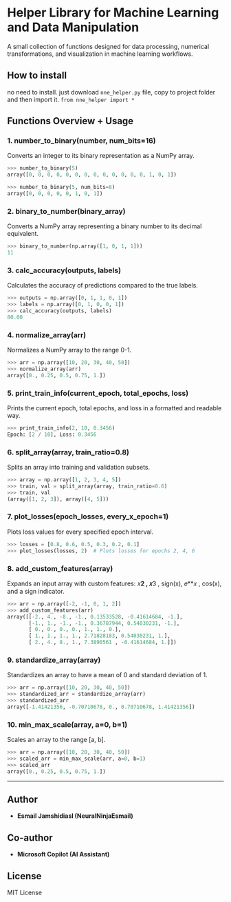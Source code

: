 # Helper Library for Machine Learning and Data Manipulation

A small collection of functions designed for data processing, numerical transformations, and visualization in machine learning workflows.

## How to install
no need to install. just download `nne_helper.py` file, copy to project folder and then import it. `from nne_helper import *`

## Functions Overview + Usage

### 1. number_to_binary(number, num_bits=16)
Converts an integer to its binary representation as a NumPy array.

```python
>>> number_to_binary(5)
array([0, 0, 0, 0, 0, 0, 0, 0, 0, 0, 0, 0, 0, 1, 0, 1])

>>> number_to_binary(5, num_bits=8)
array([0, 0, 0, 0, 0, 1, 0, 1])
```

### 2. binary_to_number(binary_array)
Converts a NumPy array representing a binary number to its decimal equivalent.

```python
>>> binary_to_number(np.array([1, 0, 1, 1]))
11
```

### 3. calc_accuracy(outputs, labels)
Calculates the accuracy of predictions compared to the true labels.

```python
>>> outputs = np.array([0, 1, 1, 0, 1])
>>> labels = np.array([0, 1, 0, 0, 1])
>>> calc_accuracy(outputs, labels)
80.00
```

### 4. normalize_array(arr)
Normalizes a NumPy array to the range 0-1.

```python
>>> arr = np.array([10, 20, 30, 40, 50])
>>> normalize_array(arr)
array([0., 0.25, 0.5, 0.75, 1.])
```

### 5. print_train_info(current_epoch, total_epochs, loss)
Prints the current epoch, total epochs, and loss in a formatted and readable way.

```python
>>> print_train_info(2, 10, 0.3456)
Epoch: [2 / 10], Loss: 0.3456
```

### 6. split_array(array, train_ratio=0.8)
Splits an array into training and validation subsets.

```python
>>> array = np.array([1, 2, 3, 4, 5])
>>> train, val = split_array(array, train_ratio=0.6)
>>> train, val
(array([1, 2, 3]), array([4, 5]))
```

### 7. plot_losses(epoch_losses, every_x_epoch=1)
Plots loss values for every specified epoch interval.

```python
>>> losses = [0.8, 0.6, 0.5, 0.3, 0.2, 0.1]
>>> plot_losses(losses, 2)  # Plots losses for epochs 2, 4, 6
```

### 8. add_custom_features(array)
Expands an input array with custom features: 
𝑥**2
, 
𝑥**3
, sign(x), 
𝑒**𝑥
, cos(x), and a sign indicator.

```python
>>> arr = np.array([-2, -1, 0, 1, 2])
>>> add_custom_features(arr)
array([[-2., 4., -8., -1., 0.13533528, -0.41614684, -1.],
       [-1., 1., -1., -1., 0.36787944, 0.54030231, -1.],
       [ 0., 0., 0., 0., 1., 1., 0.],
       [ 1., 1., 1., 1., 2.71828183, 0.54030231, 1.],
       [ 2., 4., 8., 1., 7.3890561 , -0.41614684, 1.]])
```

### 9. standardize_array(array)
Standardizes an array to have a mean of 0 and standard deviation of 1.

```python
>>> arr = np.array([10, 20, 30, 40, 50])
>>> standardized_arr = standardize_array(arr)
>>> standardized_arr
array([-1.41421356, -0.70710678, 0., 0.70710678, 1.41421356])
```

### 10. min_max_scale(array, a=0, b=1)
Scales an array to the range [a, b].

```python
>>> arr = np.array([10, 20, 30, 40, 50])
>>> scaled_arr = min_max_scale(arr, a=0, b=1)
>>> scaled_arr
array([0., 0.25, 0.5, 0.75, 1.])
```

---
## Author
- **Esmail Jamshidiasl (NeuralNinjaEsmail)**

## Co-author
- **Microsoft Copilot (AI Assistant)**

## License
MIT License